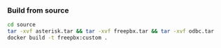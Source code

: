 ### Build from source
```bash
cd source
tar -xvf asterisk.tar && tar -xvf freepbx.tar && tar -xvf odbc.tar
docker build -t freepbx:custom .
```